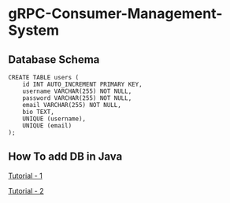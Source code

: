 # gRPC-Consumer-Management-System




## Database Schema

```
CREATE TABLE users (
    id INT AUTO_INCREMENT PRIMARY KEY,
    username VARCHAR(255) NOT NULL,
    password VARCHAR(255) NOT NULL,
    email VARCHAR(255) NOT NULL,
    bio TEXT,
    UNIQUE (username),
    UNIQUE (email)
);
```





## How To add DB in Java

[Tutorial - 1](https://www.youtube.com/watch?v=avth9uyp4LE)

[Tutorial - 2](https://www.youtube.com/watch?v=E90z9Qw8cHQ&t=7s)
